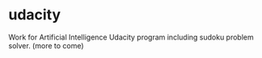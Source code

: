 # udacity

Work for Artificial Intelligence Udacity program including sudoku problem solver. (more to come)
